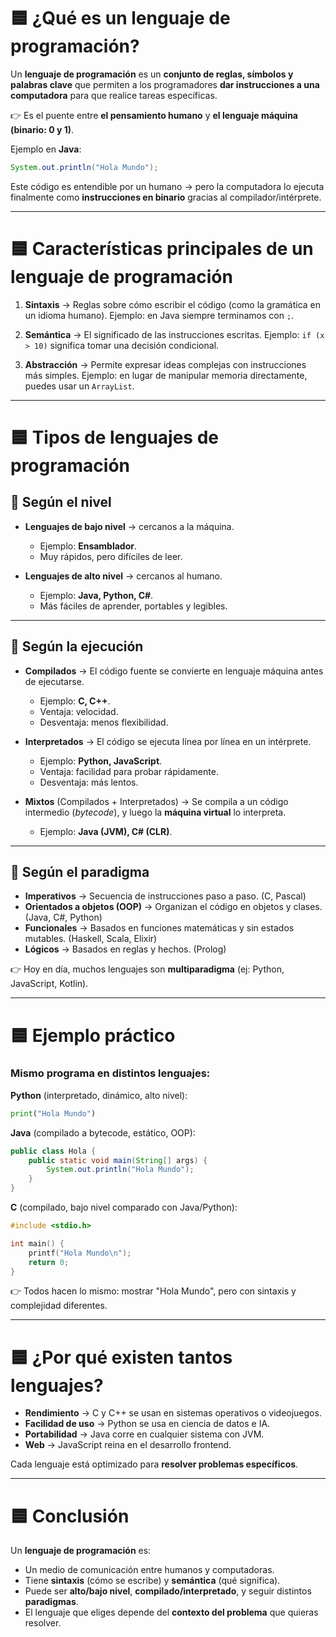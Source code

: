 # 🟦 ¿Qué es un lenguaje de programación?

Un **lenguaje de programación** es un **conjunto de reglas, símbolos y palabras clave** que permiten a los programadores **dar instrucciones a una computadora** para que realice tareas específicas.

👉 Es el puente entre **el pensamiento humano** y **el lenguaje máquina (binario: 0 y 1)**.

Ejemplo en **Java**:

```java
System.out.println("Hola Mundo");
```

Este código es entendible por un humano → pero la computadora lo ejecuta finalmente como **instrucciones en binario** gracias al compilador/intérprete.

---

# 🟦 Características principales de un lenguaje de programación

1. **Sintaxis** → Reglas sobre cómo escribir el código (como la gramática en un idioma humano).
   Ejemplo: en Java siempre terminamos con `;`.

2. **Semántica** → El significado de las instrucciones escritas.
   Ejemplo: `if (x > 10)` significa tomar una decisión condicional.

3. **Abstracción** → Permite expresar ideas complejas con instrucciones más simples.
   Ejemplo: en lugar de manipular memoria directamente, puedes usar un `ArrayList`.

---

# 🟦 Tipos de lenguajes de programación

## 🔹 Según el **nivel**

* **Lenguajes de bajo nivel** → cercanos a la máquina.

  * Ejemplo: **Ensamblador**.
  * Muy rápidos, pero difíciles de leer.

* **Lenguajes de alto nivel** → cercanos al humano.

  * Ejemplo: **Java, Python, C#**.
  * Más fáciles de aprender, portables y legibles.

---

## 🔹 Según la **ejecución**

* **Compilados** → El código fuente se convierte en lenguaje máquina antes de ejecutarse.

  * Ejemplo: **C, C++**.
  * Ventaja: velocidad.
  * Desventaja: menos flexibilidad.

* **Interpretados** → El código se ejecuta línea por línea en un intérprete.

  * Ejemplo: **Python, JavaScript**.
  * Ventaja: facilidad para probar rápidamente.
  * Desventaja: más lentos.

* **Mixtos** (Compilados + Interpretados) → Se compila a un código intermedio (*bytecode*), y luego la **máquina virtual** lo interpreta.

  * Ejemplo: **Java (JVM), C# (CLR)**.

---

## 🔹 Según el **paradigma**

* **Imperativos** → Secuencia de instrucciones paso a paso. (C, Pascal)
* **Orientados a objetos (OOP)** → Organizan el código en objetos y clases. (Java, C#, Python)
* **Funcionales** → Basados en funciones matemáticas y sin estados mutables. (Haskell, Scala, Elixir)
* **Lógicos** → Basados en reglas y hechos. (Prolog)

👉 Hoy en día, muchos lenguajes son **multiparadigma** (ej: Python, JavaScript, Kotlin).

---

# 🟦 Ejemplo práctico

### Mismo programa en distintos lenguajes:

**Python** (interpretado, dinámico, alto nivel):

```python
print("Hola Mundo")
```

**Java** (compilado a bytecode, estático, OOP):

```java
public class Hola {
    public static void main(String[] args) {
        System.out.println("Hola Mundo");
    }
}
```

**C** (compilado, bajo nivel comparado con Java/Python):

```c
#include <stdio.h>

int main() {
    printf("Hola Mundo\n");
    return 0;
}
```

👉 Todos hacen lo mismo: mostrar "Hola Mundo", pero con sintaxis y complejidad diferentes.

---

# 🟦 ¿Por qué existen tantos lenguajes?

* **Rendimiento** → C y C++ se usan en sistemas operativos o videojuegos.
* **Facilidad de uso** → Python se usa en ciencia de datos e IA.
* **Portabilidad** → Java corre en cualquier sistema con JVM.
* **Web** → JavaScript reina en el desarrollo frontend.

Cada lenguaje está optimizado para **resolver problemas específicos**.

---

# 🟦 Conclusión

Un **lenguaje de programación** es:

* Un medio de comunicación entre humanos y computadoras.
* Tiene **sintaxis** (cómo se escribe) y **semántica** (qué significa).
* Puede ser **alto/bajo nivel**, **compilado/interpretado**, y seguir distintos **paradigmas**.
* El lenguaje que eliges depende del **contexto del problema** que quieras resolver.
